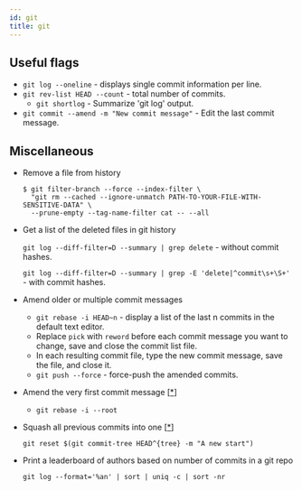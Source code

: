 ```yaml
---
id: git
title: git
---
```


## Useful flags

- `git log --oneline` - displays single commit information per line.
- `git rev-list HEAD --count` - total number of commits.
  - `git shortlog` - Summarize 'git log' output.
- `git commit --amend -m "New commit message"` - Edit the last commit message.

## Miscellaneous

- Remove a file from history

  ```
  $ git filter-branch --force --index-filter \
    "git rm --cached --ignore-unmatch PATH-TO-YOUR-FILE-WITH-SENSITIVE-DATA" \
    --prune-empty --tag-name-filter cat -- --all
  ```

- Get a list of the deleted files in git history

  `git log --diff-filter=D --summary | grep delete` - without commit hashes.

  `git log --diff-filter=D --summary | grep -E 'delete|^commit\s+\S+'` - with commit hashes.

- Amend older or multiple commit messages

  - `git rebase -i HEAD~n` - display a list of the last n commits in the default text editor.
  - Replace `pick` with `reword` before each commit message you want to change, save and close the commit list file.
  - In each resulting commit file, type the new commit message, save the file, and close it.
  - `git push --force` - force-push the amended commits.

- Amend the very first commit message [[\*](https://stackoverflow.com/a/14630424)]

  - `git rebase -i --root`

- Squash all previous commits into one [[\*](https://stackoverflow.com/a/23486788)]

  `git reset $(git commit-tree HEAD^{tree} -m "A new start")`

- Print a leaderboard of authors based on number of commits in a git repo

  `git log --format='%an' | sort | uniq -c | sort -nr`
